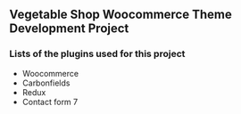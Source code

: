 ## Vegetable Shop Woocommerce Theme Development Project

### Lists of the plugins used for this project
- Woocommerce
- Carbonfields
- Redux
- Contact form 7


